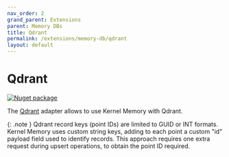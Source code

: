 ```yaml
---
nav_order: 2
grand_parent: Extensions
parent: Memory DBs
title: Qdrant
permalink: /extensions/memory-db/qdrant
layout: default
---
```

# Qdrant

[![Nuget package](https://img.shields.io/nuget/v/Microsoft.KernelMemory.MemoryDb.Qdrant)](https://www.nuget.org/packages/Microsoft.KernelMemory.MemoryDb.Qdrant/)

The [Qdrant](https://qdrant.tech) adapter allows to use Kernel Memory with Qdrant.

{: .note }
Qdrant record keys (point IDs) are limited to GUID or INT formats. Kernel Memory uses custom string
keys, adding to each point a custom "id" payload field used to identify records. This approach
requires one extra request during upsert operations, to obtain the point ID required.
